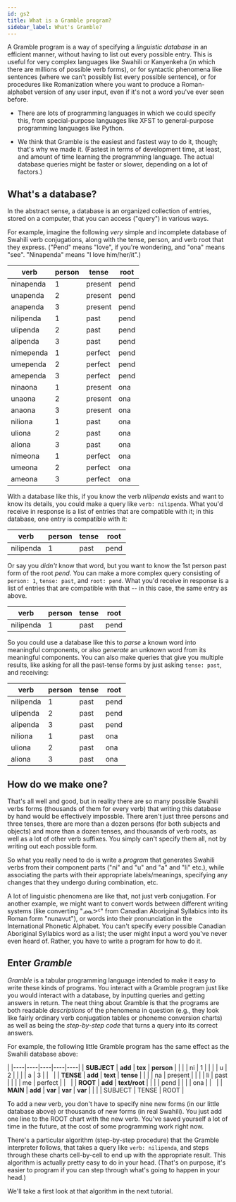 ```yaml
---
id: gs2
title: What is a Gramble program?
sidebar_label: What's Gramble?
---
```


A Gramble program is a way of specifying a *linguistic database* in an efficient manner, without having to list out every possible entry.  This is useful for very complex languages like Swahili or Kanyenkeha (in which there are millions of possible verb forms), or for syntactic phenomena like sentences (where we can't possibly list every possible sentence), or for procedures like Romanization where you want to produce a Roman-alphabet version of any user input, even if it's not a word you've ever seen before.

* There are lots of programming languages in which we could specify this, from special-purpose languages like XFST to general-purpose programming languages like Python.

* We think that Gramble is the easiest and fastest way to do it, though; that's why we made it.  (Fastest in terms of development time, at least, and amount of time learning the programming language.  The actual database queries might be faster or slower, depending on a lot of factors.)

## What's a database?  

In the abstract sense, a database is an organized collection of entries, stored on a computer, that you can access ("query") in various ways.  

For example, imagine the following *very* simple and incomplete database of Swahili verb conjugations, along with the tense, person, and verb root that they express.  ("Pend" means "love", if you're wondering, and "ona" means "see".  "Ninapenda" means "I love him/her/it".)

| verb  | person | tense | root |
|-----------|--------|-------|-----|
| ninapenda | 1 | present | pend |
| unapenda | 2 | present |  pend |
| anapenda | 3 | present |  pend |
| nilipenda | 1 | past |  pend |
| ulipenda | 2 | past |  pend |
| alipenda | 3 | past | pend |
| nimependa | 1 | perfect | pend |
| umependa | 2 | perfect | pend |
| amependa | 3 | perfect | pend |
| ninaona | 1 | present | ona |
| unaona | 2 | present |  ona |
| anaona| 3 | present |  ona |
| niliona | 1 | past |  ona |
| uliona | 2 | past |  ona |
| aliona | 3 | past | ona |
| nimeona | 1 | perfect | ona |
| umeona | 2 | perfect | ona |
| ameona | 3 | perfect | ona |

With a database like this, if you know the verb *nilipenda* exists and want to know its details, you could make a query like ``verb: nilipenda``.  What you'd receive in response is a list of entries that are compatible with it; in this database, one entry is compatible with it:

| verb  | person | tense | root |
|-----------|--------|-------|-----|
| nilipenda | 1 | past |  pend |

Or say you *didn't* know that word, but you want to know the 1st person past form of the root *pend*.  You can make a more complex query consisting of ``person: 1``, ``tense: past``, and ``root: pend``.  What you'd receive in response is a list of entries that are compatible with that -- in this case, the same entry as above.

| verb  | person | tense | root |
|-----------|--------|-------|-----|
| nilipenda | 1 | past |  pend |

So you could use a database like this to *parse* a known word into meaningful components, or also *generate* an unknown word from its meaningful components.  You can also make queries that give you multiple results, like asking for all the past-tense forms by just asking ``tense: past``, and receiving:

| verb  | person | tense | root |
|-----------|--------|-------|-----|
| nilipenda | 1 | past |  pend |
| ulipenda | 2 | past |  pend |
| alipenda | 3 | past | pend |
| niliona | 1 | past |  ona |
| uliona | 2 | past |  ona |
| aliona | 3 | past | ona |

## How do we make one?

That's all well and good, but in reality there are so many possible Swahili verbs forms (thousands of them for every verb) that writing this database by hand would be effectively impossble.  There aren't just three persons and three tenses, there are more than a dozen persons (for both subjects and objects) and more than a dozen tenses, and thousands of verb roots, as well as a lot of other verb suffixes.  You simply can't specify them all, not by writing out each possible form.  

So what you really need to do is write a *program* that generates Swahili verbs from their component parts ("ni" and "u" and "a" and "li" etc.), while associating the parts with their appropriate labels/meanings, specifying any changes that they undergo during combination, etc. 

A lot of linguistic phenomena are like that, not just verb conjugation.  For another example, we might want to convert words between different writing systems (like converting "ᓄᓇᕗᑦ" from Canadian Aboriginal Syllabics into its Roman form "nunavut"), or words into their pronunciation in the International Phonetic Alphabet.  You can't specify every possible Canadian Aboriginal Syllabics word as a list; the user might input a word you've never even heard of.  Rather, you have to write a program for how to do it.

## Enter *Gramble*

*Gramble* is a tabular programming language intended to make it easy to write these kinds of programs.  You interact with a Gramble program just like you would interact with a database, by inputting queries and getting answers in return.  The neat thing about Gramble is that the programs are both readable *descriptions* of the phenomena in question (e.g., they look like fairly ordinary verb conjugation tables or phoneme conversion charts) as well as being the *step-by-step code* that turns a query into its correct answers.

For example, the following little Gramble program has the same effect as the Swahili database above:

[]() |
|----|----|----|----|----|
| **SUBJECT** | **add** | **tex** | **person** |
|         |     | ni   | 1 |
|         |     | u   | 2 |
|         |     | a   | 3 |
| &nbsp; |
| **TENSE** | **add** | **text** | **tense** |
|       |     | na | present |
|       |     | li | past |
|       |     | me | perfect |
| &nbsp; |
| **ROOT** | **add** | **text/root** |
|       |     | pend |
|       |     | ona |
| &nbsp; |
| **MAIN** | **add** | **var** | **var** | **var** |
|      |     | SUBJECT | TENSE | ROOT |

To add a new verb, you don't have to specify nine new forms (in our little database above) or thousands of new forms (in real Swahili).  You just add one line to the ROOT chart with the new verb.  You've saved yourself a lot of time in the future, at the cost of some programming work right now.

There's a particular algorithm (step-by-step procedure) that the Gramble interpreter follows, that takes a query like ``verb: nilipenda``, and steps through these charts cell-by-cell to end up with the appropriate result.  This algorithm is actually pretty easy to do in your head.  (That's on purpose, it's easier to program if you can step through what's going to happen in your head.)

We'll take a first look at that algorithm in the next tutorial.
